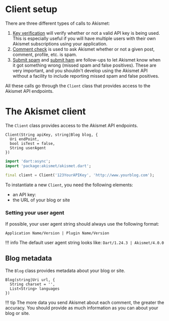 # Client setup
There are three different types of calls to Akismet:

1. [Key verification](../features/key_verification.md) will verify whether or not a valid API key is being used. This is especially useful if you will have multiple users with their own Akismet subscriptions using your application.
2. [Comment check](../features/comment_check.md) is used to ask Akismet whether or not a given post, comment, profile, etc. is spam.
3. [Submit spam](../features/submit_spam.md) and [submit ham](../features/submit_ham.md) are follow-ups to let Akismet know when it got something wrong (missed spam and false positives). These are very important, and you shouldn't develop using the Akismet API without a facility to include reporting missed spam and false positives.

All these calls go through the `Client` class that provides access to the Akismet API endpoints.

# The Akismet client
The `Client` class provides access to the Akismet API endpoints.

```
Client(String apiKey, string|Blog blog, {
  Uri endPoint,
  bool isTest = false,
  String userAgent
})
```

```dart
import 'dart:async';
import 'package:akismet/akismet.dart';

final client = Client('123YourAPIKey', 'http://www.yourblog.com');
```

To instantiate a new `Client`, you need the following elements:
- an API key:
- the URL of your blog or site

### Setting your user agent
If possible, your user agent string should always use the following format:

```
Application Name/Version | Plugin Name/Version
```

!!! info
    The default user agent string looks like: `Dart/1.24.3 | Akismet/4.0.0`

## Blog metadata
The `Blog` class provides metadata about your blog or site.

```
Blog(string|Uri url, {
  String charset = '',
  List<String> languages
})
```

!!! tip
    The more data you send Akismet about each comment, the greater the accuracy.
    You should provide as much information as you can about your blog or site.

